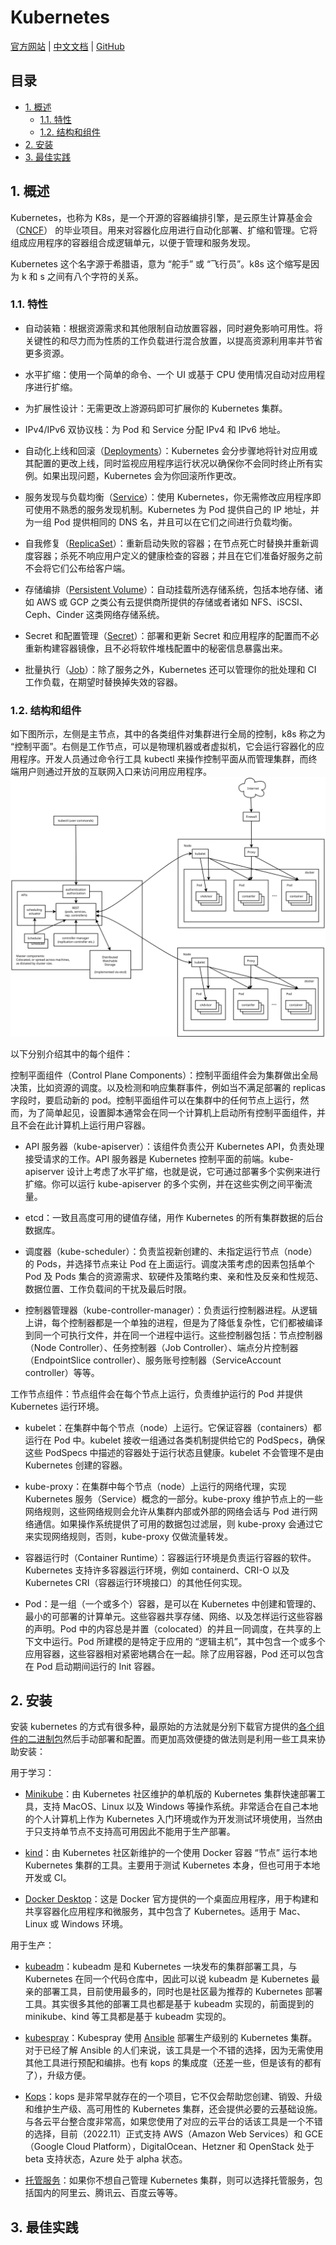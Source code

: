# Kubernetes<!-- omit in toc -->

[官方网站](https://kubernetes.io) | [中文文档](https://kubernetes.io/zh-cn/docs/home/) | [GitHub](https://github.com/kubernetes)

## 目录<!-- omit in toc -->

- [1. 概述](#1-概述)
  - [1.1. 特性](#11-特性)
  - [1.2. 结构和组件](#12-结构和组件)
- [2. 安装](#2-安装)
- [3. 最佳实践](#3-最佳实践)

## 1. 概述

Kubernetes，也称为 K8s，是一个开源的容器编排引擎，是云原生计算基金会（[CNCF](https://www.cncf.io/)） 的毕业项目。用来对容器化应用进行自动化部署、扩缩和管理。它将组成应用程序的容器组合成逻辑单元，以便于管理和服务发现。

Kubernetes 这个名字源于希腊语，意为 “舵手” 或 “飞行员”。k8s 这个缩写是因为 k 和 s 之间有八个字符的关系。

### 1.1. 特性

- 自动装箱：根据资源需求和其他限制自动放置容器，同时避免影响可用性。将关键性的和尽力而为性质的工作负载进行混合放置，以提高资源利用率并节省更多资源。

- 水平扩缩：使用一个简单的命令、一个 UI 或基于 CPU 使用情况自动对应用程序进行扩缩。

- 为扩展性设计：无需更改上游源码即可扩展你的 Kubernetes 集群。

- IPv4/IPv6 双协议栈：为 Pod 和 Service 分配 IPv4 和 IPv6 地址。

- 自动化上线和回滚（[Deployments](https://kubernetes.io/zh-cn/docs/concepts/workloads/controllers/deployment/)）：Kubernetes 会分步骤地将针对应用或其配置的更改上线，同时监视应用程序运行状况以确保你不会同时终止所有实例。如果出现问题，Kubernetes 会为你回滚所作更改。

- 服务发现与负载均衡（[Service](https://kubernetes.io/zh-cn/docs/concepts/services-networking/service/)）：使用 Kubernetes，你无需修改应用程序即可使用不熟悉的服务发现机制。Kubernetes 为 Pod 提供自己的 IP 地址，并为一组 Pod 提供相同的 DNS 名，并且可以在它们之间进行负载均衡。

- 自我修复（[ReplicaSet](https://kubernetes.io/zh-cn/docs/concepts/workloads/controllers/replicaset/#replicationcontroller-%e5%a6%82%e4%bd%95%e5%b7%a5%e4%bd%9c)）：重新启动失败的容器；在节点死亡时替换并重新调度容器；杀死不响应用户定义的健康检查的容器；并且在它们准备好服务之前不会将它们公布给客户端。

- 存储编排（[Persistent Volume](https://kubernetes.io/zh-cn/docs/concepts/storage/persistent-volumes/)）：自动挂载所选存储系统，包括本地存储、诸如 AWS 或 GCP 之类公有云提供商所提供的存储或者诸如 NFS、iSCSI、Ceph、Cinder 这类网络存储系统。

- Secret 和配置管理（[Secret](https://kubernetes.io/zh-cn/docs/concepts/configuration/secret/)）：部署和更新 Secret 和应用程序的配置而不必重新构建容器镜像，且不必将软件堆栈配置中的秘密信息暴露出来。

- 批量执行（[Job](https://kubernetes.io/zh-cn/docs/concepts/workloads/controllers/job/)）：除了服务之外，Kubernetes 还可以管理你的批处理和 CI 工作负载，在期望时替换掉失效的容器。

### 1.2. 结构和组件

如下图所示，左侧是主节点，其中的各类组件对集群进行全局的控制，k8s 称之为 “控制平面”。右侧是工作节点，可以是物理机器或者虚拟机，它会运行容器化的应用程序。开发人员通过命令行工具 kubectl 来操作控制平面从而管理集群，而终端用户则通过开放的互联网入口来访问用应用程序。  
<img src="./imgs/k8s结构和组件.svg" width="600" alt="k8s结构和组件"/>

以下分别介绍其中的每个组件：

控制平面组件（Control Plane Components）：控制平面组件会为集群做出全局决策，比如资源的调度。以及检测和响应集群事件，例如当不满足部署的 replicas 字段时，要启动新的 pod。控制平面组件可以在集群中的任何节点上运行，然而，为了简单起见，设置脚本通常会在同一个计算机上启动所有控制平面组件，并且不会在此计算机上运行用户容器。

- API 服务器（kube-apiserver）：该组件负责公开 Kubernetes API，负责处理接受请求的工作。API 服务器是 Kubernetes 控制平面的前端。kube-apiserver 设计上考虑了水平扩缩，也就是说，它可通过部署多个实例来进行扩缩。你可以运行 kube-apiserver 的多个实例，并在这些实例之间平衡流量。

- etcd：一致且高度可用的键值存储，用作 Kubernetes 的所有集群数据的后台数据库。

- 调度器（kube-scheduler）：负责监视新创建的、未指定运行节点（node）的 Pods，并选择节点来让 Pod 在上面运行。调度决策考虑的因素包括单个 Pod 及 Pods 集合的资源需求、软硬件及策略约束、亲和性及反亲和性规范、数据位置、工作负载间的干扰及最后时限。

- 控制器管理器（kube-controller-manager）：负责运行控制器进程。从逻辑上讲，每个控制器都是一个单独的进程，但是为了降低复杂性，它们都被编译到同一个可执行文件，并在同一个进程中运行。这些控制器包括：节点控制器（Node Controller）、任务控制器（Job Controller）、端点分片控制器（EndpointSlice controller）、服务账号控制器（ServiceAccount controller）等等。

工作节点组件：节点组件会在每个节点上运行，负责维护运行的 Pod 并提供 Kubernetes 运行环境。

- kubelet：在集群中每个节点（node）上运行。它保证容器（containers）都运行在 Pod 中。kubelet 接收一组通过各类机制提供给它的 PodSpecs，确保这些 PodSpecs 中描述的容器处于运行状态且健康。kubelet 不会管理不是由 Kubernetes 创建的容器。

- kube-proxy：在集群中每个节点（node）上运行的网络代理，实现 Kubernetes 服务（Service）概念的一部分。kube-proxy 维护节点上的一些网络规则，这些网络规则会允许从集群内部或外部的网络会话与 Pod 进行网络通信。如果操作系统提供了可用的数据包过滤层，则 kube-proxy 会通过它来实现网络规则，否则，kube-proxy 仅做流量转发。

- 容器运行时（Container Runtime）：容器运行环境是负责运行容器的软件。Kubernetes 支持许多容器运行环境，例如 containerd、CRI-O 以及 Kubernetes CRI（容器运行环境接口）的其他任何实现。

- Pod：是一组（一个或多个）容器，是可以在 Kubernetes 中创建和管理的、最小的可部署的计算单元。这些容器共享存储、网络、以及怎样运行这些容器的声明。Pod 中的内容总是并置（colocated）的并且一同调度，在共享的上下文中运行。Pod 所建模的是特定于应用的 “逻辑主机”，其中包含一个或多个应用容器，这些容器相对紧密地耦合在一起。除了应用容器，Pod 还可以包含在 Pod 启动期间运行的 Init 容器。

## 2. 安装

安装 kubernetes 的方式有很多种，最原始的方法就是分别下载官方提供的[各个组件的二进制包](https://www.downloadkubernetes.com/)然后手动部署和配置。而更加高效便捷的做法则是利用一些工具来协助安装：

用于学习：

- [Minikube](https://minikube.sigs.k8s.io/)：由 Kubernetes 社区维护的单机版的 Kubernetes 集群快速部署工具，支持 MacOS、Linux 以及 Windows 等操作系统。非常适合在自己本地的个人计算机上作为 Kubernetes 入门环境或作为开发测试环境使用，当然由于只支持单节点不支持高可用因此不能用于生产部署。

- [kind](https://kind.sigs.k8s.io/)：由 Kubernetes 社区新维护的一个使用 Docker 容器 “节点” 运行本地 Kubernetes 集群的工具。主要用于测试 Kubernetes 本身，但也可用于本地开发或 CI。

- [Docker Desktop](https://www.docker.com/products/docker-desktop/)：这是 Docker 官方提供的一个桌面应用程序，用于构建和共享容器化应用程序和微服务，其中包含了 Kubernetes。适用于 Mac、Linux 或 Windows 环境。

用于生产：

- [kubeadm](https://kubernetes.io/zh-cn/docs/reference/setup-tools/kubeadm/)：kubeadm 是和 Kubernetes 一块发布的集群部署工具，与 Kubernetes 在同一个代码仓库中，因此可以说 kubeadm 是 Kubernetes 最亲的部署工具，目前使用最多的，同时也是社区最为推荐的 Kubernetes 部署工具。其实很多其他的部署工具也都是基于 kubeadm 实现的，前面提到的 minikube、kind 等工具都是基于 kubeadm 实现的。

- [kubespray](https://kubespray.io)：Kubespray 使用 [Ansible](https://www.ansible.com/) 部署生产级别的 Kubernetes 集群。对于已经了解 Ansible 的人们来说，该工具是一个不错的选择，因为无需使用其他工具进行预配和编排。也有 kops 的集成度（还差一些，但是该有的都有了），升级方便。

- [Kops](https://kops.sigs.k8s.io/)：kops 是非常早就存在的一个项目，它不仅会帮助您创建、销毁、升级和维护生产级、高可用性的 Kubernetes 集群，还会提供必要的云基础设施。与各云平台整合度非常高，如果您使用了对应的云平台的话该工具是一个不错的选择，目前（2022.11）正式支持 AWS（Amazon Web Services）和 GCE （Google Cloud Platform），DigitalOcean、Hetzner 和 OpenStack 处于 beta 支持状态，Azure 处于 alpha 状态。

- [托管服务](https://kubernetes.io/zh-cn/docs/setup/production-environment/turnkey-solutions/)：如果你不想自己管理 Kubernetes 集群，则可以选择托管服务，包括国内的阿里云、腾讯云、百度云等等。

## 3. 最佳实践
